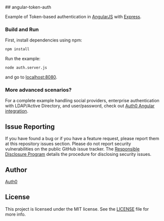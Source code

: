 ## angular-token-auth

Example of Token-based authentication in [AngularJS](http://angularjs.org) with [Express](http://expressjs.com). 

### Build and Run

First, install dependencies using npm:

```sh
npm install
```

Run the example:

```sh
node auth.server.js
```

and go to [localhost:8080](http://localhost:8080).
 
 
### More advanced scenarios?

For a complete example handling social providers, enterprise authentication with LDAP/Active Directory, and user/password, check out [Auth0 Angular integration](https://github.com/auth0/auth0-angular).

## Issue Reporting

If you have found a bug or if you have a feature request, please report them at this repository issues section. Please do not report security vulnerabilities on the public GitHub issue tracker. The [Responsible Disclosure Program](https://auth0.com/whitehat) details the procedure for disclosing security issues.

## Author

[Auth0](auth0.com)

## License

This project is licensed under the MIT license. See the [LICENSE](LICENSE) file for more info.
